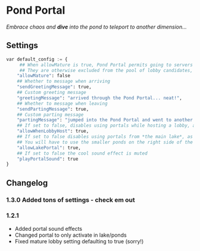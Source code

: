 # Pond Portal

_Embrace chaos and **dive** into the pond to teleport to another dimension..._

## Settings

```py
var default_config := {
     ## When allowMature is true, Pond Portal permits going to servers marked as mature
     ## They are otherwise excluded from the pool of lobby candidates, by default
    "allowMature": false
    ## Whether to message when arriving
    "sendGreetingMessage": true,
    ## Custom greeting message
    "greetingMessage": "arrived through the Pond Portal... neat!",
    ## Whether to message when leaving
    "sendPartingMessage": true,
    ## Custom parting message
    "partingMessage": "jumped into the Pond Portal and went to another dimension. Bye!",
    ## If set to false, disables using portals while hosting a lobby, as a safeguard
    "allowWhenLobbyHost": true,
    ## If set to false disables using portals from *the main lake*, as a safeguard
    ## You will have to use the smaller ponds on the right side of the island
    "allowLakePortal": true,
    ## If set to false the cool sound effect is muted
    "playPortalSound": true
}
```

## Changelog

### 1.3.0 Added tons of settings - check em out

### 1.2.1

- Added portal sound effects
- Changed portal to only activate in lake/ponds
- Fixed mature lobby setting defaulting to true (sorry!)
